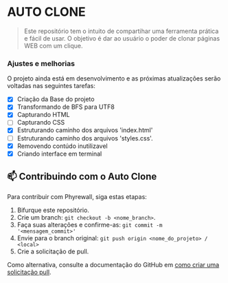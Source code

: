 # AUTO CLONE

> Este repositório tem o intuito de compartihar uma ferramenta prática e fácil de usar. O objetivo é dar ao usuário o poder de clonar páginas WEB com um clique.

### Ajustes e melhorias

O projeto ainda está em desenvolvimento e as próximas atualizações serão voltadas nas seguintes tarefas:

- [x] Criação da Base do projeto
- [x] Transformando de BFS para UTF8
- [x] Capturando HTML
- [ ] Capturando CSS
- [x] Estruturando caminho dos arquivos 'index.html' 
- [ ] Estruturando caminho dos arquivos 'styles.css'.
- [X] Removendo contúdo inutilizavel
- [X] Criando interface em terminal

## 📫 Contribuindo com o Auto Clone
Para contribuir com Phyrewall, siga estas etapas:

1. Bifurque este repositório.
2. Crie um branch: `git checkout -b <nome_branch>`.
3. Faça suas alterações e confirme-as: `git commit -m '<mensagem_commit>'`
4. Envie para o branch original: `git push origin <nome_do_projeto> / <local>`
5. Crie a solicitação de pull.

Como alternativa, consulte a documentação do GitHub em [como criar uma solicitação pull](https://help.github.com/en/github/collaborating-with-issues-and-pull-requests/creating-a-pull-request).
